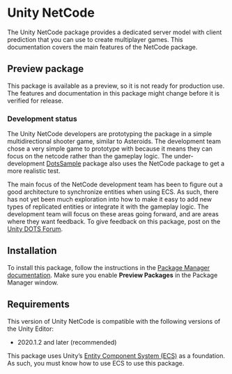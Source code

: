 # Unity NetCode
The Unity NetCode package provides a dedicated server model with client prediction that you can use to create multiplayer games. This documentation covers the main features of the NetCode package.

## Preview package
This package is available as a preview, so it is not ready for production use. The features and documentation in this package might change before it is verified for release.

### Development status
The Unity NetCode developers are prototyping the package in a simple multidirectional shooter game, similar to Asteroids. The development team chose a very simple game to prototype with because it means they can focus on the netcode rather than the gameplay logic. The under-development [DotsSample](https://github.com/Unity-Technologies/DOTSSample) package also uses the NetCode package to get a more realistic test.

The main focus of the NetCode development team has been to figure out a good architecture to synchronize entities when using ECS. As such, there has not yet been much exploration into how to make it easy to add new types of replicated entities or integrate it with the gameplay logic. The development team will focus on these areas going forward, and are areas where they want feedback. To give feedback on this package, post on the [Unity DOTS Forum](https://forum.unity.com/forums/data-oriented-technology-stack.147/).

## Installation
To install this package, follow the instructions in the [Package Manager documentation](https://docs.unity3d.com/Manual/upm-ui-install.html). Make sure you enable __Preview Packages__ in the Package Manager window.

## Requirements
This version of Unity NetCode is compatible with the following versions of the Unity Editor:

* 2020.1.2 and later (recommended)

This package uses Unity’s [Entity Component System (ECS)](https://docs.unity3d.com/Packages/com.unity.entities@latest) as a foundation. As such, you must know how to use ECS to use this package.
